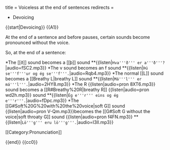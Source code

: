 title = Voiceless at the end of sentences
redirects =
- Devoicing
>>>>

{{start|Devoicing}}
{{A1}}

At the end of a sentence and before pauses, certain sounds become pronounced without the voice.

So, at the end of a sentence:

*The [[ð]] sound becomes a [[þ]] sound
**{{listen|`Hva'''ð''' er a'''ð'''?`|audio=fSC2.mp3}}
*The v sound becomes an f sound
**{{listen|`Þú se'''f'''ur og ég se'''f'''.`|audio=Rqb4.mp3}}
*The normal [[L]] sound becomes a [[Breathy L|breathy L]] sound
**{{listen|`Má'''l''' er má'''l'''.`|audio=2HY8.mp3}}
*The R {{listen|audio=pron 8XT6.mp3}}  sound becomes a [[R#Breathy%20R|breathy R]] {{listen|audio=pron wd2h.mp3}} sound
**{{listen|`Ég e'''r''' eins og ég e'''r'''.`|audio=fDpc.mp3}}
*The [[G#Soft%20G%20with%20the%20voice|soft G]] sound {{listen|audio=pron V-Qm.mp3}}becomes the [[G#Soft G without the voice|soft throaty G]] sound {{listen|audio=pron f4FN.mp3}}
**{{listen|`Lö'''g''' eru lö'''g'''.`|audio=I3Il.mp3}}

[[Category:Pronunciation]]

{{end}}
<noinclude>{{cc0}}</noinclude>
